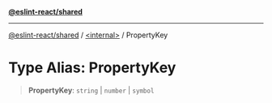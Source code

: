 [**@eslint-react/shared**](../../README.md)

***

[@eslint-react/shared](../../README.md) / [\<internal\>](../README.md) / PropertyKey

# Type Alias: PropertyKey

> **PropertyKey**: `string` \| `number` \| `symbol`
